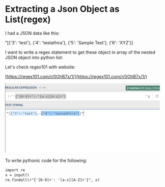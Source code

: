 # Extracting a Json Object as List(regex)

I had a JSON data like this:



"\[{'3': 'test'}, {'4': 'testathira'}, {'5': 'Sample Test'}, {'6': 'XYZ'}]



I want to write a regex statement to get these object in array of the nested JSON object into python list:



Let's check regex101 with website:

[https://regex101.com/r/0OhB7x/1/](https://regex101.com/r/0OhB7x/1/)



![](<../.gitbook/assets/image (31).png>)



To write pythonic code for the following:

```
import re
x = input()
re.findall(r"{'[0-9]+': '[a-z][A-Z]+'}", x)
```

